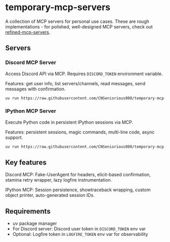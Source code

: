 # temporary-mcp-servers

A collection of MCP servers for personal use cases. These are rough implementations - for polished, well-designed MCP servers, check out [refined-mcp-servers](https://github.com/promplate/refined-mcp-servers).

## Servers

### Discord MCP Server

Access Discord API via MCP. Requires `DISCORD_TOKEN` environment variable.

Features: get user info, list servers/channels, read messages, send messages with confirmation.

```sh
uv run https://raw.githubusercontent.com/CNSeniorious000/temporary-mcp-servers/HEAD/discord-mcp.py
```

### IPython MCP Server

Execute Python code in persistent IPython sessions via MCP.

Features: persistent sessions, magic commands, multi-line code, async support.

```sh
uv run https://raw.githubusercontent.com/CNSeniorious000/temporary-mcp-servers/HEAD/ipython-mcp.py
```

## Key features

Discord MCP: Fake-UserAgent for headers, elicit-based confirmation, stamina retry wrapper, lazy logfire instrumentation.

IPython MCP: Session persistence, showtraceback wrapping, custom object printer, auto-generated session IDs.

## Requirements

- uv package manager
- For Discord server: Discord user token in `DISCORD_TOKEN` env var
- Optional: Logfire token in `LOGFIRE_TOKEN` env var for observability
